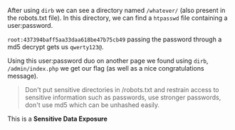 After using `dirb` we can see a directory named `/whatever/` (also present in the robots.txt file). In this directory, we can find a `htpasswd` file containing a user:password.

``root:437394baff5aa33daa618be47b75cb49`` passing the password through a md5 decrypt gets us `qwerty123@`.

Using this user:password duo on another page we found using `dirb`, `/admin/index.php` we get our flag (as well as a nice congratulations message).

> Don't put sensitive directories in /robots.txt and restrain access to sensitive information such as passwords, use stronger passwords, don't use md5 which can be unhashed easily.

This is a **Sensitive Data Exposure**

